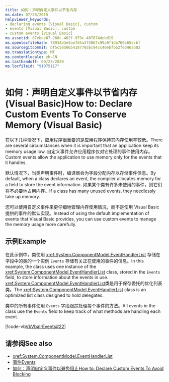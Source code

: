 ```yaml
---
title: 如何：声明自定义事件以节省内存
ms.date: 07/20/2015
helpviewer_keywords:
- declaring events [Visual Basic], custom
- events [Visual Basic], custom
- custom events [Visual Basic]
ms.assetid: 87ebee87-260c-462f-979c-407874debd19
ms.openlocfilehash: 78934e3e5ae7d5a3f5867c99a9f1db760c65ecbf
ms.sourcegitcommit: bf5c5850654187705bc94cc40ebfb62fe346ab02
ms.translationtype: MT
ms.contentlocale: zh-CN
ms.lasthandoff: 09/23/2020
ms.locfileid: "91075117"
---
```

# <a name="how-to-declare-custom-events-to-conserve-memory-visual-basic"></a><span data-ttu-id="88ff2-102">如何：声明自定义事件以节省内存 (Visual Basic)</span><span class="sxs-lookup"><span data-stu-id="88ff2-102">How to: Declare Custom Events To Conserve Memory (Visual Basic)</span></span>

<span data-ttu-id="88ff2-103">在以下几种情况下，应用程序很重要的是应用程序保持其内存使用率较低。</span><span class="sxs-lookup"><span data-stu-id="88ff2-103">There are several circumstances when it is important that an application keep its memory usage low.</span></span> <span data-ttu-id="88ff2-104">自定义事件允许应用程序仅对它处理的事件使用内存。</span><span class="sxs-lookup"><span data-stu-id="88ff2-104">Custom events allow the application to use memory only for the events that it handles.</span></span>  
  
 <span data-ttu-id="88ff2-105">默认情况下，当类声明事件时，编译器会为字段分配内存以存储事件信息。</span><span class="sxs-lookup"><span data-stu-id="88ff2-105">By default, when a class declares an event, the compiler allocates memory for a field to store the event information.</span></span> <span data-ttu-id="88ff2-106">如果某个类有许多未使用的事件，则它们将不必要地占用内存。</span><span class="sxs-lookup"><span data-stu-id="88ff2-106">If a class has many unused events, they needlessly take up memory.</span></span>  
  
 <span data-ttu-id="88ff2-107">您可以使用自定义事件来更仔细地管理内存使用情况，而不是使用 Visual Basic 提供的事件的默认实现。</span><span class="sxs-lookup"><span data-stu-id="88ff2-107">Instead of using the default implementation of events that Visual Basic provides, you can use custom events to manage the memory usage more carefully.</span></span>  
  
## <a name="example"></a><span data-ttu-id="88ff2-108">示例</span><span class="sxs-lookup"><span data-stu-id="88ff2-108">Example</span></span>  

 <span data-ttu-id="88ff2-109">在此示例中，类使用 <xref:System.ComponentModel.EventHandlerList> 存储在字段中的类的一个实例 `Events` 存储有关正在使用的事件的信息。</span><span class="sxs-lookup"><span data-stu-id="88ff2-109">In this example, the class uses one instance of the <xref:System.ComponentModel.EventHandlerList> class, stored in the `Events` field, to store information about the events in use.</span></span> <span data-ttu-id="88ff2-110"><xref:System.ComponentModel.EventHandlerList>类是用于保存委托的优化列表类。</span><span class="sxs-lookup"><span data-stu-id="88ff2-110">The <xref:System.ComponentModel.EventHandlerList> class is an optimized list class designed to hold delegates.</span></span>  
  
 <span data-ttu-id="88ff2-111">类中的所有事件使用 `Events` 字段跟踪处理每个事件的方法。</span><span class="sxs-lookup"><span data-stu-id="88ff2-111">All events in the class use the `Events` field to keep track of what methods are handling each event.</span></span>  
  
 [!code-vb[VbVbalrEvents#22](~/samples/snippets/visualbasic/VS_Snippets_VBCSharp/VbVbalrEvents/VB/Class1.vb#22)]  
  
## <a name="see-also"></a><span data-ttu-id="88ff2-112">请参阅</span><span class="sxs-lookup"><span data-stu-id="88ff2-112">See also</span></span>

- <xref:System.ComponentModel.EventHandlerList>
- [<span data-ttu-id="88ff2-113">事件</span><span class="sxs-lookup"><span data-stu-id="88ff2-113">Events</span></span>](index.md)
- [<span data-ttu-id="88ff2-114">如何：声明自定义事件以避免阻止</span><span class="sxs-lookup"><span data-stu-id="88ff2-114">How to: Declare Custom Events To Avoid Blocking</span></span>](how-to-declare-custom-events-to-avoid-blocking.md)
